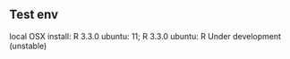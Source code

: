 ## Test env
local OSX install: R 3.3.0
ubuntu: 11; R 3.3.0
ubuntu: R Under development (unstable)





<!---notes to self:


-->